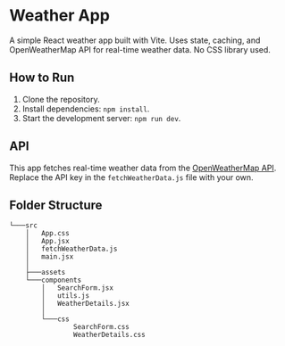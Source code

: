 # Weather App

A simple React weather app built with Vite. Uses state, caching, and OpenWeatherMap API for real-time weather data. No CSS library used.

## How to Run

1. Clone the repository.
2. Install dependencies: `npm install`.
3. Start the development server: `npm run dev`.

## API

This app fetches real-time weather data from the [OpenWeatherMap API](https://openweathermap.org/api). Replace the API key in the `fetchWeatherData.js` file with your own.

## Folder Structure

```
└───src
    │   App.css
    │   App.jsx
    │   fetchWeatherData.js
    │   main.jsx
    │
    ├───assets
    └───components
        │   SearchForm.jsx
        │   utils.js
        │   WeatherDetails.jsx
        │
        └───css
                SearchForm.css
                WeatherDetails.css
```
